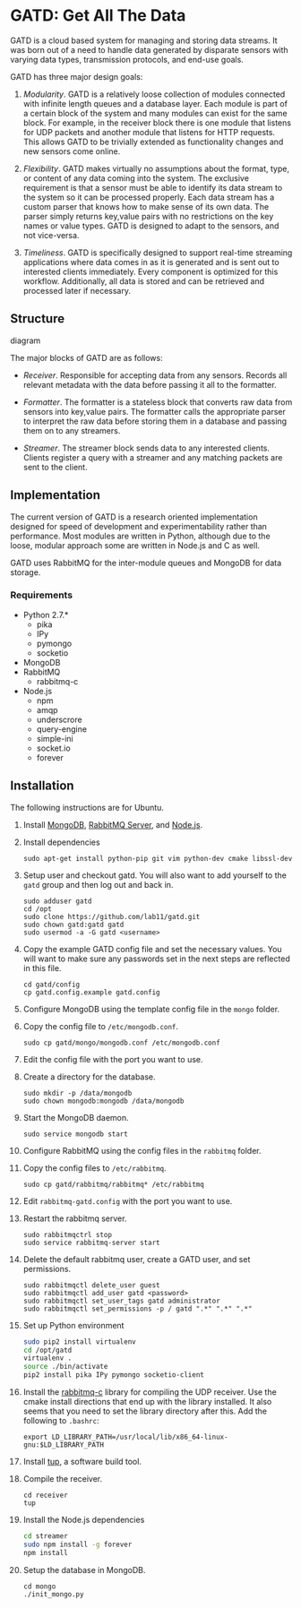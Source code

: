 GATD: Get All The Data
======================

GATD is a cloud based system for managing and storing data streams. It was
born out of a need to handle data generated by disparate sensors with varying
data types, transmission protocols, and end-use goals.

GATD has three major design goals:

1. *Modularity*. GATD is a relatively loose collection of modules connected with
infinite length queues and a database layer. Each module is part of a certain
block of the system and many modules can exist for the same block. For example,
in the receiver block there is one module that listens for UDP packets and
another module that listens for HTTP requests. This allows GATD to be trivially
extended as functionality changes and new sensors come online.

2. *Flexibility*. GATD makes virtually no assumptions about the format, type,
or content of any data coming into the system. The exclusive requirement is
that a sensor must be able to identify its data stream to the system so it
can be processed properly. Each data stream has a custom parser that knows
how to make sense of its own data. The parser simply returns key,value pairs
with no restrictions on the key names or value types. GATD is designed to adapt
to the sensors, and not vice-versa.

3. *Timeliness*. GATD is specifically designed to support real-time streaming
applications where data comes in as it is generated and is sent out
to interested clients immediately. Every component is optimized for this
workflow. Additionally, all data is stored and can be retrieved and processed
later if necessary.


Structure
---------

diagram

The major blocks of GATD are as follows:

- *Receiver*. Responsible for accepting data from any sensors. Records
all relevant metadata with the data before passing it all to the formatter.

- *Formatter*. The formatter is a stateless block that converts raw data
from sensors into key,value pairs. The formatter calls the appropriate
parser to interpret the raw data before storing them in a database and
passing them on to any streamers.

- *Streamer*. The streamer block sends data to any interested clients.
Clients register a query with a streamer and any matching packets are sent
to the client.


Implementation
--------------

The current version of GATD is a research oriented implementation designed
for speed of development and experimentability rather than performance.
Most modules are written in Python, although due to the loose, modular approach
some are written in Node.js and C as well.

GATD uses RabbitMQ for the inter-module queues and MongoDB for data storage.

### Requirements

- Python 2.7.*
  - pika
  - IPy
  - pymongo
  - socketio
- MongoDB
- RabbitMQ
  - rabbitmq-c
- Node.js
  - npm
  - amqp
  - underscrore
  - query-engine
  - simple-ini
  - socket.io
  - forever


Installation
------------

The following instructions are for Ubuntu.

1. Install [MongoDB](http://docs.mongodb.org/manual/installation/),
[RabbitMQ Server](http://www.rabbitmq.com/download.html), and
[Node.js](http://nodejs.org/download/).

2. Install dependencies

    ```
    sudo apt-get install python-pip git vim python-dev cmake libssl-dev
    ```
    
2. Setup user and checkout gatd. You will also want to add yourself to the `gatd` group and then log out and back in.

    ```
    sudo adduser gatd
    cd /opt
    sudo clone https://github.com/lab11/gatd.git
    sudo chown gatd:gatd gatd
    sudo usermod -a -G gatd <username>
    ```
    
2. Copy the example GATD config file and set the necessary values. You will want to make sure any passwords set
in the next steps are reflected in this file.

    ```
    cd gatd/config
    cp gatd.config.example gatd.config
    ```

2. Configure MongoDB using the template config file in the `mongo` folder.
  1. Copy the config file to `/etc/mongodb.conf`.

        ```
        sudo cp gatd/mongo/mongodb.conf /etc/mongodb.conf
        ```

  2. Edit the config file with the port you want to use.
  3. Create a directory for the database.

        ```
        sudo mkdir -p /data/mongodb
        sudo chown mongodb:mongodb /data/mongodb
        ```
        
  4. Start the MongoDB daemon.

        ```
        sudo service mongodb start
        ```

3. Configure RabbitMQ using the config files in the `rabbitmq` folder.
  1. Copy the config files to `/etc/rabbitmq`.

        ```
        sudo cp gatd/rabbitmq/rabbitmq* /etc/rabbitmq
        ```
  
  2. Edit `rabbitmq-gatd.config` with the port you want to use.
  3. Restart the rabbitmq server.
  
        ```
        sudo rabbitmqctrl stop
        sudo service rabbitmq-server start
        ```

  4. Delete the default rabbitmq user, create a GATD user, and set permissions.
  
        ```
        sudo rabbitmqctl delete_user guest
        sudo rabbitmqctl add_user gatd <password>
        sudo rabbitmqctl set_user_tags gatd administrator
        sudo rabbitmqctl set_permissions -p / gatd ".*" ".*" ".*"
        ```


4. Set up Python environment

    ```bash
    sudo pip2 install virtualenv
    cd /opt/gatd
    virtualenv .
    source ./bin/activate
    pip2 install pika IPy pymongo socketio-client
    ```
    
5. Install the [rabbitmq-c](https://github.com/alanxz/rabbitmq-c) library for compiling the UDP receiver.
Use the cmake install directions that end up with the library installed.
It also seems that you need to set the library directory after this. Add the following to `.bashrc`:

    ```
    export LD_LIBRARY_PATH=/usr/local/lib/x86_64-linux-gnu:$LD_LIBRARY_PATH
    ```

6. Install [tup](http://gittup.org/tup/), a software build tool.

7. Compile the receiver.

    ```
    cd receiver
    tup
    ```

8. Install the Node.js dependencies

    ```bash
    cd streamer
    sudo npm install -g forever
    npm install
    ```

9. Setup the database in MongoDB.

    ```
    cd mongo
    ./init_mongo.py
    ````







